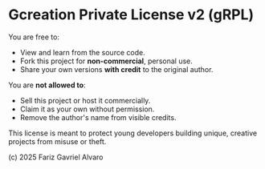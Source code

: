 # Gcreation Private License v2 (gRPL)

You are free to:
- View and learn from the source code.
- Fork this project for **non-commercial**, personal use.
- Share your own versions **with credit** to the original author.

You are **not allowed to**:
- Sell this project or host it commercially.
- Claim it as your own without permission.
- Remove the author's name from visible credits.

This license is meant to protect young developers building unique, creative projects from misuse or theft.

(c) 2025 Fariz Gavriel Alvaro
